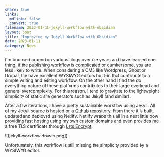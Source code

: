 ```yaml
---
share: true
links:
  mdlinks: false
  convert: true
filename: 2023-01-11-jekyll-workflow-with-obsidian
layout: post
title: "Improving my Jekyll Workflow with Obsidian"
date: 2023-01-11
category: News
---
```


I'm bounced around on various blogs over the years and have learned one thing, if the publishing workflow is complicated or cumbersome, you are less likely to write.  When considering a CMS like Wordpress, Ghost or Drupal, the have excellent WYSIWYG editors built-in that contribute to a simple writing and editing workflow. On the other hand I find the do everything nature of these platforms contributes to their large overhead and general overcomplexity. For this reason, I tend to gravitate to the lightweight simplicity of static site generators such as Jekyll (and similar).  

After a few iterations, I have a pretty sustainable workflow using Jekyll. All of my Jekyll source is hosted on a [Github](https://github.com/acavella/cavella.com) repository. From there it is built, updated and deployed using [Netlify](https://netlify.com). Netlify wraps this all in a neat little bow providing fast hosting using my own custom domains and even provides me a free TLS certificate through [Lets Encrypt](https://letsencrypt.org). 

![[jekyll-workflow.drawio.png]]

Unfortunately, this workflow is still missing the simplicity provided by a WYSIWYG editor. 